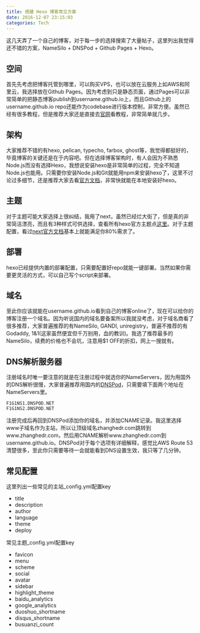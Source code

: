 ```yaml
---
title: 搭建 Hexo 博客常见方案
date: 2016-12-07 23:15:03
categories: Tech
---
```

这几天弄了一个自己的博客，对于每一步的选择搜索了大量帖子，这里列出我觉得还不错的方案，NameSilo + DNSPod + Github Pages + Hexo。

<!-- more -->

## 空间
首先先考虑把博客托管到哪里，可以购买VPS，也可以放在云服务上如AWS和阿里云，我选择放在Github Pages。因为考虑到只是静态页面，通过Pages可以非常简单的把静态博客publish到username.github.io上，而且Github上的username.github.io repo还能作为codebase进行版本控制，非常方便。虽然已经有很多教程，但是推荐大家还是直接去[官网](https://pages.github.com/)看教程，非常简单就几步。

## 架构
大家推荐不错的有hexo, pelican, typecho, farbox, ghost等，我觉得都挺好的，毕竟博客的关键还是在于内容吧。但在选择博客架构时，有人会因为不熟悉Node.js而没有选择Hexo，我想说安装hexo是非常简单的过程，完全不知道Node.js也能用。只需要你安装Node.js和Git就能用npm来安装hexo了，这里不讨论过多细节，还是推荐大家去看[官方文档](https://hexo.io/docs/index.html)，非常快就能在本地安装好hexo。

## 主题
对于主题可能大家选择上很纠结，我用了next，虽然已经烂大街了，但是真的非常简洁漂亮，而且有3种样式可供选择，查看所有hexo官方主题点[这里](https://hexo.io/themes/)。对于主题配置，看过[next官方文档](http://theme-next.iissnan.com/getting-started.html)基本上就能满足你80%需求了。

## 部署
hexo已经提供内置的部署配置，只需要配置好repo就能一键部署。当然如果你需要更灵活的方式，可以自己写个script来部署。

## 域名
至此你应该就能在username.github.io看到自己的博客online了，现在可以给你的博客注册一个域名。因为听说国内的域名要备案所以我就没考虑，对于域名商看了很多推荐，大家普遍推荐的有NameSilo, GANDI, uniregistry，普遍不推荐的有Godaddy, 1&1(这家虽然便宜但千万别用，血的教训)。我选了推荐最多的NameSilo，续费的价格也不会坑，注意用$1 OFF的折扣，网上一搜就有。

## DNS解析服务器
注册域名时唯一要注意的就是在注册过程中就选你的NameServers，因为用国外的DNS解析很慢，大家普遍推荐用国内的[DNSPod](https://www.dnspod.cn/)，只需要填下面两个地址在NameServers里。
```
F1G1NS1.DNSPOD.NET
F1G1NS2.DNSPOD.NET
```
注册完成后再回到DNSPod添加你的域名，并添加CNAME记录。我这里选择www子域名作为主站，所以让顶级域名zhanghedr.com跳转到www.zhanghedr.com，然后用CNAME解析www.zhanghedr.com到username.github.io。DNSPod对于每个选项有详细解释，感觉比AWS Route 53清楚很多，至此你只需要等待一会就能看到DNS设置生效，我只等了几分钟。

## 常见配置
这里列出一些常见的主站_config.yml配置key
- title
- description
- author
- language
- theme
- deploy

常见主题_config.yml配置key
- favicon
- menu
- scheme
- social
- avatar
- sidebar
- highlight_theme
- baidu_analytics
- google_analytics
- duoshuo_shortname
- disqus_shortname
- busuanzi_count


